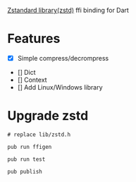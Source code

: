 [Zstandard library(zstd)](https://github.com/facebook/zstd) ffi binding for Dart

# Features
- [x] Simple compress/decrompress
- [] Dict
- [] Context
- [] Add Linux/Windows library

# Upgrade zstd
```shell
# replace lib/zstd.h

pub run ffigen

pub run test

pub publish
```
